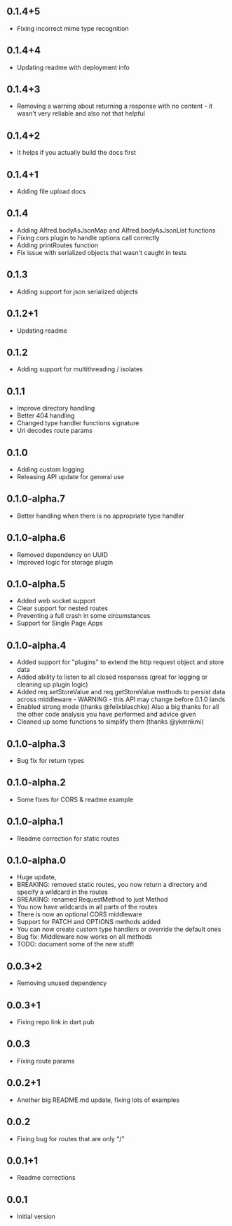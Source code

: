 ## 0.1.4+5

- Fixing incorrect mime type recognition 

## 0.1.4+4

- Updating readme with deployment info

## 0.1.4+3

- Removing a warning about returning a response with no content - it wasn't very reliable and also not that helpful

## 0.1.4+2

- It helps if you actually build the docs first

## 0.1.4+1

- Adding file upload docs

## 0.1.4

- Adding Alfred.bodyAsJsonMap and Alfred.bodyAsJsonList functions
- Fixing cors plugin to handle options call correctly
- Adding printRoutes function
- Fix issue with serialized objects that wasn't caught in tests

## 0.1.3

- Adding support for json serialized objects

## 0.1.2+1

- Updating readme

## 0.1.2

- Adding support for multithreading / isolates

## 0.1.1

- Improve directory handling
- Better 404 handling
- Changed type handler functions signature
- Uri decodes route params

## 0.1.0

- Adding custom logging
- Releasing API update for general use

## 0.1.0-alpha.7

- Better handling when there is no appropriate type handler

## 0.1.0-alpha.6

- Removed dependency on UUID
- Improved logic for storage plugin

## 0.1.0-alpha.5

- Added web socket support
- Clear support for nested routes
- Preventing a full crash in some circumstances
- Support for Single Page Apps

## 0.1.0-alpha.4

- Added support for "plugins" to extend the http request object and store data
- Added ability to listen to all closed responses (great for logging or cleaning up plugin logic)
- Added req.setStoreValue and req.getStoreValue methods to persist data across middleware - WARNING - this API may change before 0.1.0 lands
- Enabled strong mode (thanks @felixblaschke) Also a big thanks for all the other code analysis you have performed and advice given
- Cleaned up some functions to simplify them (thanks @ykmnkmi)

## 0.1.0-alpha.3

- Bug fix for return types

## 0.1.0-alpha.2

- Some fixes for CORS & readme example

## 0.1.0-alpha.1

- Readme correction for static routes

## 0.1.0-alpha.0

- Huge update, 
- BREAKING: removed static routes, you now return a directory and specify a wildcard in the routes
- BREAKING: renamed RequestMethod to just Method
- You now have wildcards in all parts of the routes
- There is now an optional CORS middleware
- Support for PATCH and OPTIONS methods added
- You can now create custom type handlers or override the default ones
- Bug fix: Middleware now works on all methods
- TODO: document some of the new stuff!

## 0.0.3+2

- Removing unused dependency

## 0.0.3+1

- Fixing repo link in dart pub

## 0.0.3

- Fixing route params

## 0.0.2+1

- Another big README.md update, fixing lots of examples

## 0.0.2

- Fixing bug for routes that are only "/"

## 0.0.1+1

- Readme corrections

## 0.0.1

- Initial version
